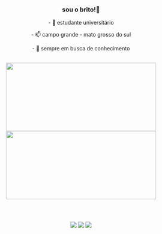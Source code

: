 <div align="center">
  <h3>sou o brito!👋</h3>

  <p> - 🔭 estudante universitário</p>
  <p> - 📫 campo grande - mato grosso do sul</p>
  <p> - 🌱 sempre em busca de conhecimento</p>

##

  <img height="182em" width="400em" src="https://github-readme-stats-six-xi-85.vercel.app/api/top-langs/?username=brito219&count_private=true&layout=compact&langs_count=10&hide_border=true&title_color=00bfbf&icon_color=00bfbf&text_color=c9d1d9&bg_color=0d1117"/>
  <img height="182em" width="400em" src="https://github-readme-stats-six-xi-85.vercel.app/api?username=brito219&count_private=true&layout=compact&langs_count=10&hide_border=true&title_color=00bfbf&icon_color=00bfbf&text_color=c9d1d9&bg_color=0d1117"/>
</div>

##

<div align="center">
  <br>
 
  <a href="https://discord.com/users/348612974056833045" target="_blank"><img src="https://img.shields.io/badge/Discord-7289DA?style=for-the-badge&logo=discord&logoColor=white" target="_blank"></a> 
  <a href="mailto:jpxzd1@gmail.com"><img src="https://img.shields.io/badge/-Gmail-%23333?style=for-the-badge&logo=gmail&logoColor=white" target="_blank"></a>
  <a href="https://www.linkedin.com/in/brito219" target="_blank"><img src="https://img.shields.io/badge/-LinkedIn-%230077B5?style=for-the-badge&logo=linkedin&logoColor=white" target="_blank"></a> 
</div>
